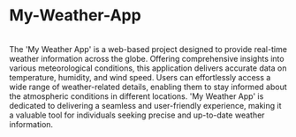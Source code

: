 # My-Weather-App
<br>
The 'My Weather App' is a web-based project designed to provide real-time weather information across the globe. Offering comprehensive insights into various meteorological conditions, this application delivers accurate data on temperature, humidity, and wind speed. Users can effortlessly access a wide range of weather-related details, enabling them to stay informed about the atmospheric conditions in different locations. 'My Weather App' is dedicated to delivering a seamless and user-friendly experience, making it a valuable tool for individuals seeking precise and up-to-date weather information.

